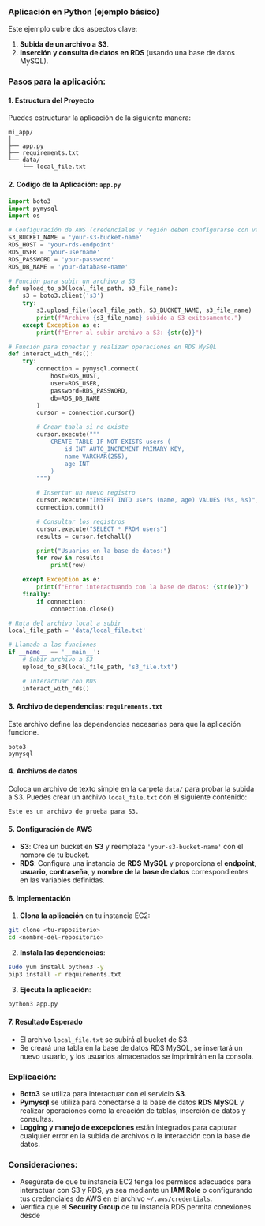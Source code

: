 ### Aplicación en Python (ejemplo básico)

Este ejemplo cubre dos aspectos clave:
1. **Subida de un archivo a S3**.
2. **Inserción y consulta de datos en RDS** (usando una base de datos MySQL).

### Pasos para la aplicación:

#### 1. Estructura del Proyecto

Puedes estructurar la aplicación de la siguiente manera:

```
mi_app/
│
├── app.py
├── requirements.txt
└── data/
    └── local_file.txt
```

#### 2. Código de la Aplicación: `app.py`

```python
import boto3
import pymysql
import os

# Configuración de AWS (credenciales y región deben configurarse con variables de entorno o IAM roles)
S3_BUCKET_NAME = 'your-s3-bucket-name'
RDS_HOST = 'your-rds-endpoint'
RDS_USER = 'your-username'
RDS_PASSWORD = 'your-password'
RDS_DB_NAME = 'your-database-name'

# Función para subir un archivo a S3
def upload_to_s3(local_file_path, s3_file_name):
    s3 = boto3.client('s3')
    try:
        s3.upload_file(local_file_path, S3_BUCKET_NAME, s3_file_name)
        print(f"Archivo {s3_file_name} subido a S3 exitosamente.")
    except Exception as e:
        print(f"Error al subir archivo a S3: {str(e)}")

# Función para conectar y realizar operaciones en RDS MySQL
def interact_with_rds():
    try:
        connection = pymysql.connect(
            host=RDS_HOST,
            user=RDS_USER,
            password=RDS_PASSWORD,
            db=RDS_DB_NAME
        )
        cursor = connection.cursor()

        # Crear tabla si no existe
        cursor.execute("""
            CREATE TABLE IF NOT EXISTS users (
                id INT AUTO_INCREMENT PRIMARY KEY,
                name VARCHAR(255),
                age INT
            )
        """)

        # Insertar un nuevo registro
        cursor.execute("INSERT INTO users (name, age) VALUES (%s, %s)", ('John Doe', 30))
        connection.commit()

        # Consultar los registros
        cursor.execute("SELECT * FROM users")
        results = cursor.fetchall()

        print("Usuarios en la base de datos:")
        for row in results:
            print(row)

    except Exception as e:
        print(f"Error interactuando con la base de datos: {str(e)}")
    finally:
        if connection:
            connection.close()

# Ruta del archivo local a subir
local_file_path = 'data/local_file.txt'

# Llamada a las funciones
if __name__ == '__main__':
    # Subir archivo a S3
    upload_to_s3(local_file_path, 's3_file.txt')

    # Interactuar con RDS
    interact_with_rds()
```

#### 3. Archivo de dependencias: `requirements.txt`

Este archivo define las dependencias necesarias para que la aplicación funcione.

```
boto3
pymysql
```

#### 4. Archivos de datos

Coloca un archivo de texto simple en la carpeta `data/` para probar la subida a S3. Puedes crear un archivo `local_file.txt` con el siguiente contenido:

```
Este es un archivo de prueba para S3.
```

#### 5. Configuración de AWS

- **S3**: Crea un bucket en **S3** y reemplaza `'your-s3-bucket-name'` con el nombre de tu bucket.
- **RDS**: Configura una instancia de **RDS MySQL** y proporciona el **endpoint**, **usuario**, **contraseña**, y **nombre de la base de datos** correspondientes en las variables definidas.

#### 6. Implementación

1. **Clona la aplicación** en tu instancia EC2:

```bash
git clone <tu-repositorio>
cd <nombre-del-repositorio>
```

2. **Instala las dependencias**:

```bash
sudo yum install python3 -y
pip3 install -r requirements.txt
```

3. **Ejecuta la aplicación**:

```bash
python3 app.py
```

#### 7. Resultado Esperado

- El archivo `local_file.txt` se subirá al bucket de S3.
- Se creará una tabla en la base de datos RDS MySQL, se insertará un nuevo usuario, y los usuarios almacenados se imprimirán en la consola.

### Explicación:

- **Boto3** se utiliza para interactuar con el servicio **S3**.
- **Pymysql** se utiliza para conectarse a la base de datos **RDS MySQL** y realizar operaciones como la creación de tablas, inserción de datos y consultas.
- **Logging y manejo de excepciones** están integrados para capturar cualquier error en la subida de archivos o la interacción con la base de datos.

### Consideraciones:

- Asegúrate de que tu instancia EC2 tenga los permisos adecuados para interactuar con S3 y RDS, ya sea mediante un **IAM Role** o configurando tus credenciales de AWS en el archivo `~/.aws/credentials`.
- Verifica que el **Security Group** de tu instancia RDS permita conexiones desde